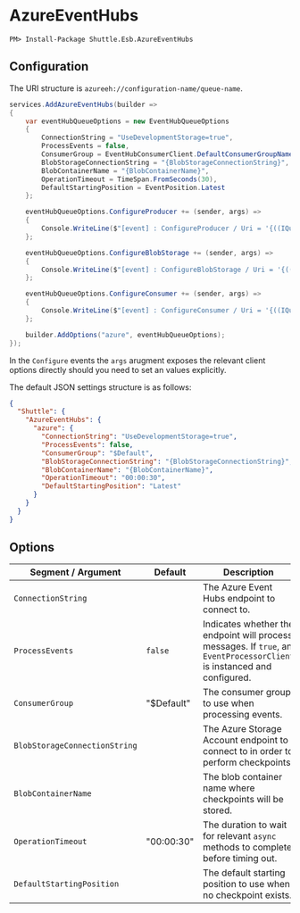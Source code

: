 # AzureEventHubs

```
PM> Install-Package Shuttle.Esb.AzureEventHubs
```

## Configuration

The URI structure is `azureeh://configuration-name/queue-name`.

```c#
services.AddAzureEventHubs(builder =>
{
    var eventHubQueueOptions = new EventHubQueueOptions
    {
        ConnectionString = "UseDevelopmentStorage=true",
        ProcessEvents = false,
        ConsumerGroup = EventHubConsumerClient.DefaultConsumerGroupName,
        BlobStorageConnectionString = "{BlobStorageConnectionString}",
        BlobContainerName = "{BlobContainerName}",
        OperationTimeout = TimeSpan.FromSeconds(30),
        DefaultStartingPosition = EventPosition.Latest
    };

    eventHubQueueOptions.ConfigureProducer += (sender, args) =>
    {
        Console.WriteLine($"[event] : ConfigureProducer / Uri = '{((IQueue)sender).Uri}'");
    };

    eventHubQueueOptions.ConfigureBlobStorage += (sender, args) =>
    {
        Console.WriteLine($"[event] : ConfigureBlobStorage / Uri = '{((IQueue)sender).Uri}'");
    };

    eventHubQueueOptions.ConfigureConsumer += (sender, args) =>
    {
        Console.WriteLine($"[event] : ConfigureConsumer / Uri = '{((IQueue)sender).Uri}'");
    };

    builder.AddOptions("azure", eventHubQueueOptions);
});
```

In the `Configure` events the `args` arugment exposes the relevant client options directly should you need to set an values explicitly.

The default JSON settings structure is as follows:

```json
{
  "Shuttle": {
    "AzureEventHubs": {
      "azure": {
        "ConnectionString": "UseDevelopmentStorage=true",
        "ProcessEvents": false,
        "ConsumerGroup": "$Default",
        "BlobStorageConnectionString": "{BlobStorageConnectionString}",
        "BlobContainerName": "{BlobContainerName}",
        "OperationTimeout": "00:00:30",
        "DefaultStartingPosition": "Latest"
      }
    }
  }
}
```

## Options

| Segment / Argument | Default | Description |
| --- | --- | --- | 
| `ConnectionString` | | The Azure Event Hubs endpoint to connect to. |
| `ProcessEvents` | `false` | Indicates whether the endpoint will process messages.  If `true`, an `EventProcessorClient` is instanced and configured. |
| `ConsumerGroup` | "$Default" | The consumer group to use when processing events. |
| `BlobStorageConnectionString` | | The Azure Storage Account endpoint to connect to in order to perform checkpoints. |
| `BlobContainerName` | | The blob container name where checkpoints will be stored. |
| `OperationTimeout` | "00:00:30" | The duration to wait for relevant `async` methods to complete before timing out. |
| `DefaultStartingPosition` | | The default starting position to use when no checkpoint exists. |

